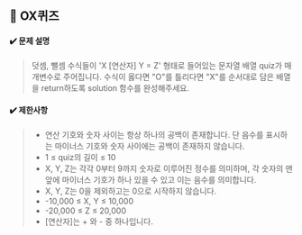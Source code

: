 ## :blue_book: OX퀴즈

#### :heavy_check_mark: 문제 설명 
> 덧셈, 뺄셈 수식들이 'X [연산자] Y = Z' 형태로 들어있는 문자열 배열 quiz가 매개변수로 주어집니다. 수식이 옳다면 "O"를 틀리다면 "X"를 순서대로 담은 배열을 return하도록 solution 함수를 완성해주세요.

#### :heavy_check_mark: 제한사항
> * 연산 기호와 숫자 사이는 항상 하나의 공백이 존재합니다. 단 음수를 표시하는 마이너스 기호와 숫자 사이에는 공백이 존재하지 않습니다.
> * 1 ≤ quiz의 길이 ≤ 10
> * X, Y, Z는 각각 0부터 9까지 숫자로 이루어진 정수를 의미하며, 각 숫자의 맨 앞에 마이너스 기호가 하나 있을 수 있고 이는 음수를 의미합니다.
> * X, Y, Z는 0을 제외하고는 0으로 시작하지 않습니다.
> * -10,000 ≤ X, Y ≤ 10,000
> * -20,000 ≤ Z ≤ 20,000
> * [연산자]는 + 와 - 중 하나입니다.
